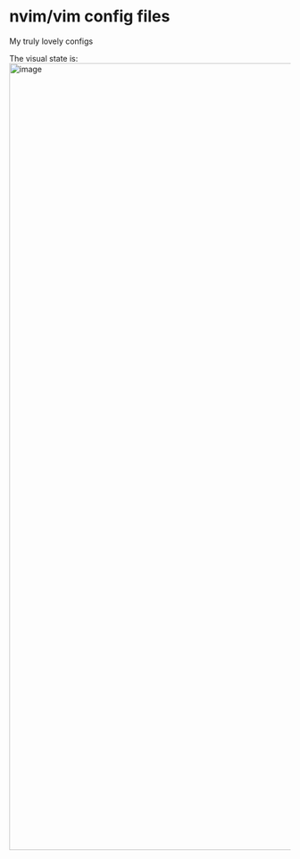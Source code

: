 # nvim/vim config files
My truly lovely configs

The visual state is: <img width="1410" alt="image" src="https://github.com/user-attachments/assets/bcdd40f0-b7e4-46de-b0b8-189e3d811e76">
